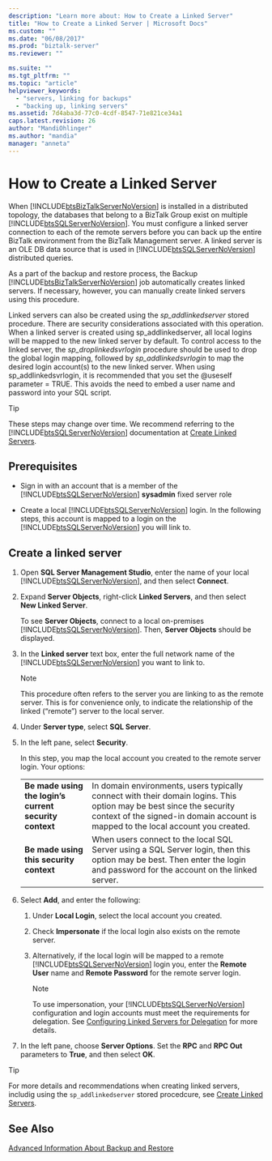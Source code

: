 ```yaml
---
description: "Learn more about: How to Create a Linked Server"
title: "How to Create a Linked Server | Microsoft Docs"
ms.custom: ""
ms.date: "06/08/2017"
ms.prod: "biztalk-server"
ms.reviewer: ""

ms.suite: ""
ms.tgt_pltfrm: ""
ms.topic: "article"
helpviewer_keywords: 
  - "servers, linking for backups"
  - "backing up, linking servers"
ms.assetid: 7d4aba3d-77c0-4cdf-8547-71e821ce34a1
caps.latest.revision: 26
author: "MandiOhlinger"
ms.author: "mandia"
manager: "anneta"
---
```

# How to Create a Linked Server
When [!INCLUDE[btsBizTalkServerNoVersion](../includes/btsbiztalkservernoversion-md.md)] is installed in a distributed topology, the databases that belong to a BizTalk Group exist on multiple [!INCLUDE[btsSQLServerNoVersion](../includes/btssqlservernoversion-md.md)]. You must configure a linked server connection to each of the remote servers before you can back up the entire BizTalk environment from the BizTalk Management server. A linked server is an OLE DB data source that is used in [!INCLUDE[btsSQLServerNoVersion](../includes/btssqlservernoversion-md.md)] distributed queries.  
  
 As a part of the backup and restore process, the Backup [!INCLUDE[btsBizTalkServerNoVersion](../includes/btsbiztalkservernoversion-md.md)] job automatically creates linked servers. If necessary, however, you can manually create linked servers using this procedure.  
  
 Linked servers can also be created using the *sp_addlinkedserver* stored procedure. There are security considerations associated with this operation. When a linked server is created using sp_addlinkedserver, all local logins will be mapped to the new linked server by default. To control access to the linked server, the *sp_droplinkedsvrlogin* procedure should be used to drop the global login mapping, followed by *sp_addlinkedsvrlogin* to map the desired login account(s) to the new linked server. When using sp_addlinkedsvrlogin, it is recommended that you set the @useself parameter = TRUE. This avoids the need to embed a user name and password into your SQL script.  

> [!TIP]
> These steps may change over time. We recommend referring to the [!INCLUDE[btsSQLServerNoVersion](../includes/btssqlservernoversion-md.md)] documentation at [Create Linked Servers](https://docs.microsoft.com/sql/relational-databases/linked-servers/create-linked-servers-sql-server-database-engine).
  
## Prerequisites  
  
- Sign in with an account that is a member of the [!INCLUDE[btsSQLServerNoVersion](../includes/btssqlservernoversion-md.md)] **sysadmin** fixed server role  
  
- Create a local [!INCLUDE[btsSQLServerNoVersion](../includes/btssqlservernoversion-md.md)] login. In the following steps, this account is mapped to a login on the [!INCLUDE[btsSQLServerNoVersion](../includes/btssqlservernoversion-md.md)] you will link to. 
  
## Create a linked server
  
1. Open **SQL Server Management Studio**, enter the name of your local [!INCLUDE[btsSQLServerNoVersion](../includes/btssqlservernoversion-md.md)], and then select **Connect**.  
  
2. Expand **Server Objects**, right-click **Linked Servers**, and then select **New Linked Server**.  

   To see **Server Objects**, connect to a local on-premises [!INCLUDE[btsSQLServerNoVersion](../includes/btssqlservernoversion-md.md)]. Then, **Server Objects** should be displayed.
  
3. In the **Linked server** text box, enter the full network name of the [!INCLUDE[btsSQLServerNoVersion](../includes/btssqlservernoversion-md.md)] you want to link to.  
  
   > [!NOTE]
   >  This procedure often refers to the server you are linking to as the remote server. This is for convenience only, to indicate the relationship of the linked (“remote”) server to the local server.  
  
4. Under **Server type**, select **SQL Server**.  
  
5. In the left pane, select **Security**. 

   In this step, you map the local account you created to the remote server login. Your options: 
    
   | | | 
   |---|---|
   | **Be made using the login’s current security context** | In domain environments, users typically connect with their domain logins. This option may be best since the security context of the signed-in domain account is mapped to the local account you created.|
   | **Be made using this security context** | When users connect to the local SQL Server using a SQL Server login, then this option may be best. Then enter the login and password for the account on the linked server. |


6. Select **Add**, and enter the following: 

   1. Under **Local Login**, select the local account you created. 
   2. Check **Impersonate** if the local login also exists on the remote server. 
   3. Alternatively, if the local login will be mapped to a remote [!INCLUDE[btsSQLServerNoVersion](../includes/btssqlservernoversion-md.md)] login you, enter the **Remote User** name and **Remote Password** for the remote server login.  
  
      > [!NOTE]
      >  To use impersonation, your [!INCLUDE[btsSQLServerNoVersion](../includes/btssqlservernoversion-md.md)] configuration and login accounts must meet the requirements for delegation. See [Configuring Linked Servers for Delegation](https://msdn.microsoft.com/library/ms189580.aspx) for more details.  

7. In the left pane, choose **Server Options**. Set the **RPC** and **RPC Out** parameters to **True**, and then select **OK**. 
 
> [!TIP]
> For more details and recommendations when creating linked servers, includig using the `sp_addlinkedserver` stored procedcure, see [Create Linked Servers](https://docs.microsoft.com/sql/relational-databases/linked-servers/create-linked-servers-sql-server-database-engine).

  
## See Also  
 [Advanced Information About Backup and Restore](../core/advanced-information-about-backup-and-restore1.md)
